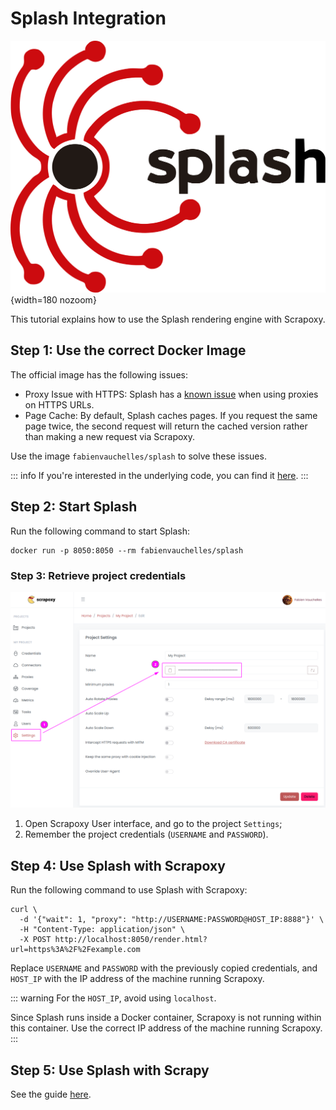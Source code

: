 # Splash Integration

![Splash](splash.svg){width=180 nozoom}

This tutorial explains how to use the Splash rendering engine with Scrapoxy.


## Step 1: Use the correct Docker Image

The official image has the following issues:

* Proxy Issue with HTTPS: Splash has a [known issue](https://github.com/scrapinghub/splash/pull/1194) when using proxies on HTTPS URLs.
* Page Cache: By default, Splash caches pages. If you request the same page twice, the second request will return the cached version rather than making a new request via Scrapoxy.

Use the image `fabienvauchelles/splash` to solve these issues.

::: info
If you're interested in the underlying code, you can find it [here](https://github.com/fabienvauchelles/scrapoxy/tree/master/packages/splash/src).
:::


## Step 2: Start Splash

Run the following command to start Splash:

```shell
docker run -p 8050:8050 --rm fabienvauchelles/splash
```

### Step 3: Retrieve project credentials

![Token](../../token.png)

1. Open Scrapoxy User interface, and go to the project `Settings`;
2. Remember the project credentials (`USERNAME` and `PASSWORD`).


## Step 4: Use Splash with Scrapoxy

Run the following command to use Splash with Scrapoxy:

```shell
curl \
  -d '{"wait": 1, "proxy": "http://USERNAME:PASSWORD@HOST_IP:8888"}' \
  -H "Content-Type: application/json" \
  -X POST http://localhost:8050/render.html?url=https%3A%2F%2Fexample.com
```

Replace `USERNAME` and `PASSWORD` with the previously copied credentials, 
and `HOST_IP` with the IP address of the machine running Scrapoxy.

::: warning
For the `HOST_IP`, avoid using `localhost`.

Since Splash runs inside a Docker container, Scrapoxy is not running within this container. Use the correct IP address of the machine running Scrapoxy.
:::


## Step 5: Use Splash with Scrapy

See the guide [here](../scrapy/guide.md#step-9-render-page-with-splash-using-scrapy-and-scrapoxy).

